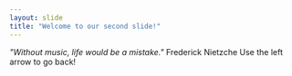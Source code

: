 ```yaml
---
layout: slide
title: "Welcome to our second slide!"
---
```

*"Without music, life would be a mistake."* Frederick Nietzche
Use the left arrow to go back!
